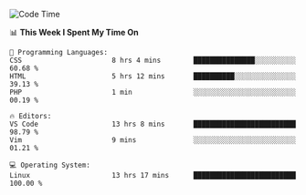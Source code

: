 <!-- [![Top Langs](https://github-readme-stats.vercel.app/api/top-langs/?username=gagahsyuja&theme=dracula&hide_border=true&border_radius=7)](https://github.com/anuraghazra/github-readme-stats) -->

<!--START_SECTION:waka-->
![Code Time](http://img.shields.io/badge/Code%20Time-215%20hrs%2052%20mins-blue)

📊 **This Week I Spent My Time On** 

```text
💬 Programming Languages: 
CSS                      8 hrs 4 mins        ███████████████░░░░░░░░░░   60.68 % 
HTML                     5 hrs 12 mins       ██████████░░░░░░░░░░░░░░░   39.13 % 
PHP                      1 min               ░░░░░░░░░░░░░░░░░░░░░░░░░   00.19 % 

🔥 Editors: 
VS Code                  13 hrs 8 mins       █████████████████████████   98.79 % 
Vim                      9 mins              ░░░░░░░░░░░░░░░░░░░░░░░░░   01.21 % 

💻 Operating System: 
Linux                    13 hrs 17 mins      █████████████████████████   100.00 % 
```


<!--END_SECTION:waka-->
